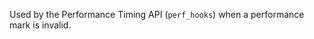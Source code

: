
Used by the Performance Timing API (`perf_hooks`) when a performance mark is
invalid.

<a id="ERR_INVALID_PROTOCOL"></a>

